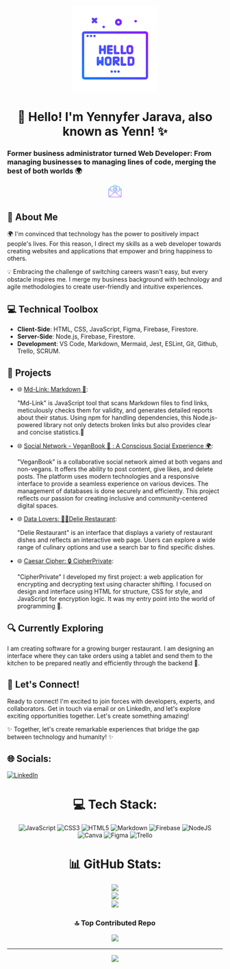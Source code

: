 <div align="center">
  <img src="./icons/hola-mundo.png" alt="Hello World Image" width="200" height="200">
</div>

<div align="center">
  <h1> 👋 Hello! I'm Yennyfer Jarava, also known as Yenn! ✨</h1>
</div>

<h3>Former business administrator turned Web Developer: From managing businesses to managing lines of code, merging the best of both worlds 🌍</h3>

<div align="center">
<p>
  <a href="mailto:yennyfer.jarava92@gmail.com"><img src="./icons/email.png" alt="Email" width="30"></a> 

</p>
</div>

## 🌟 About Me

🌍 I'm convinced that technology has the power to positively impact people's lives. For this reason, I direct my skills as a web developer towards creating websites and applications that empower and bring happiness to others.

💡 Embracing the challenge of switching careers wasn't easy, but every obstacle inspires me. I merge my business background with technology and agile methodologies to create user-friendly and intuitive experiences.

## 💻 Technical Toolbox

- **Client-Side**: HTML, CSS, JavaScript, Figma, Firebase, Firestore.
- **Server-Side**: Node.js, Firebase, Firestore.
- **Development**: VS Code, Markdown, Mermaid, Jest, ESLint, Git, Github, Trello, SCRUM.

## 🚀 Projects

- 🌐 [Md-Link: Markdown 🔗](https://www.npmjs.com/package/yennjp-md-links):

    "Md-Link" is JavaScript tool that scans Markdown files to find links, meticulously checks them for validity, and generates detailed reports about their status. Using npm for handling dependencies, this Node.js-powered library not only detects broken links but also provides clear and concise statistics.📎

- 🌐 [Social Network - VeganBook 🌱 : A Conscious Social Experience 🌍](https://dev-008-social-network-veganbook.vercel.app/):

    "VeganBook" is a collaborative social network aimed at both vegans and non-vegans. It offers the ability to post content, give likes, and delete posts. The platform uses modern technologies and a responsive interface to provide a seamless experience on various devices. The management of databases is done securely and efficiently. This project reflects our passion for creating inclusive and community-centered digital spaces.

- 🌐 [Data Lovers: 👩‍🍳Delie Restaurant](https://yennyferjp.github.io/DEV008-data-lovers/):

    "Delie Restaurant" is an interface that displays a variety of restaurant dishes and reflects an interactive web page. Users can explore a wide range of culinary options and use a search bar to find specific dishes.

- 🌐 [Caesar Cipher: 🔒 CipherPrivate](https://github.com/Yennyferjp/CipherPrivate):

    "CipherPrivate" I developed my first project: a web application for encrypting and decrypting text using character shifting. I focused on design and interface using HTML for structure, CSS for style, and JavaScript for encryption logic. It was my entry point into the world of programming 🚀.

## 🔍 Currently Exploring

I am creating software for a growing burger restaurant. I am designing an interface where they can take orders using a tablet and send them to the kitchen to be prepared neatly and efficiently through the backend 🍔.

## 🤝 Let's Connect!

Ready to connect! I'm excited to join forces with developers, experts, and collaborators. Get in touch via email or on LinkedIn, and let's explore exciting opportunities together. Let's create something amazing!

✨ Together, let's create remarkable experiences that bridge the gap between technology and humanity! ✨

## 🌐 Socials:
[![LinkedIn](https://img.shields.io/badge/LinkedIn-%230077B5.svg?logo=linkedin&logoColor=white)](https://linkedin.com/in/yennyferjp)

<div align="center">

# 💻 Tech Stack:
![JavaScript](https://img.shields.io/badge/javascript-%23323330.svg?style=flat&logo=javascript&logoColor=%23F7DF1E) ![CSS3](https://img.shields.io/badge/css3-%231572B6.svg?style=flat&logo=css3&logoColor=white) ![HTML5](https://img.shields.io/badge/html5-%23E34F26.svg?style=flat&logo=html5&logoColor=white) ![Markdown](https://img.shields.io/badge/markdown-%23000000.svg?style=flat&logo=markdown&logoColor=white) ![Firebase](https://img.shields.io/badge/firebase-%23039BE5.svg?style=flat&logo=firebase) ![NodeJS](https://img.shields.io/badge/node.js-6DA55F?style=flat&logo=node.js&logoColor=white) ![Canva](https://img.shields.io/badge/Canva-%2300C4CC.svg?style=flat&logo=Canva&logoColor=white) 	![Figma](https://img.shields.io/badge/figma-%23F24E1E.svg?style=flat&logo=figma&logoColor=white) ![Trello](https://img.shields.io/badge/Trello-%23026AA7.svg?style=flat&logo=Trello&logoColor=white)
# 📊 GitHub Stats:
![](https://github-readme-stats.vercel.app/api?username=Yennyferjp&theme=dracula&hide_border=false&include_all_commits=false&count_private=false)<br/>
![](https://github-readme-streak-stats.herokuapp.com/?user=Yennyferjp&theme=dracula&hide_border=false)<br/>
![](https://github-readme-stats.vercel.app/api/top-langs/?username=Yennyferjp&theme=dracula&hide_border=false&include_all_commits=false&count_private=false&layout=compact)



### 🔝 Top Contributed Repo
![](https://github-contributor-stats.vercel.app/api?username=Yennyferjp&limit=5&theme=onedark&combine_all_yearly_contributions=true)

---
[![](https://visitcount.itsvg.in/api?id=Yennyferjp&icon=7&color=10)](https://visitcount.itsvg.in)

</div>
<!-- Proudly created with GPRM ( https://gprm.itsvg.in ) -->
